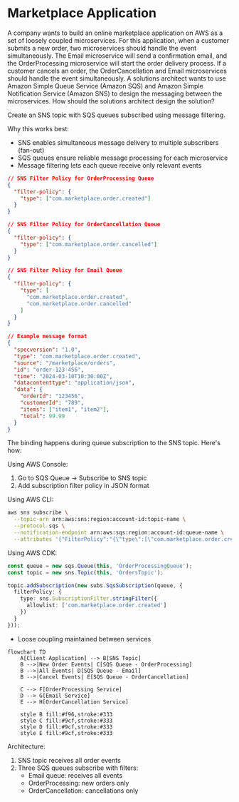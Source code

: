 # Marketplace Application

A company wants to build an online marketplace application on AWS as a set of loosely coupled microservices. For this application, when a customer submits a new order, two microservices should handle the event simultaneously. The Email microservice will send a confirmation email, and the OrderProcessing microservice will start the order delivery process. If a customer cancels an order, the OrderCancellation and Email microservices should handle the event simultaneously. A solutions architect wants to use Amazon Simple Queue Service (Amazon SQS) and Amazon Simple Notification Service (Amazon SNS) to design the messaging between the microservices. How should the solutions architect design the solution?

Create an SNS topic with SQS queues subscribed using message filtering.

Why this works best:

* SNS enables simultaneous message delivery to multiple subscribers (fan-out)
* SQS queues ensure reliable message processing for each microservice
* Message filtering lets each queue receive only relevant events



```json
// SNS Filter Policy for OrderProcessing Queue
{
  "filter-policy": {
    "type": ["com.marketplace.order.created"]
  }
}

// SNS Filter Policy for OrderCancellation Queue
{
  "filter-policy": {
    "type": ["com.marketplace.order.cancelled"]
  }
}

// SNS Filter Policy for Email Queue
{
  "filter-policy": {
    "type": [
      "com.marketplace.order.created",
      "com.marketplace.order.cancelled"
    ]
  }
}

// Example message format
{
  "specversion": "1.0",
  "type": "com.marketplace.order.created",
  "source": "/marketplace/orders",
  "id": "order-123-456",
  "time": "2024-03-10T10:30:00Z",
  "datacontenttype": "application/json",
  "data": {
    "orderId": "123456",
    "customerId": "789",
    "items": ["item1", "item2"],
    "total": 99.99
  }
}
```

The binding happens during queue subscription to the SNS topic. Here's how:

Using AWS Console:

1. Go to SQS Queue -> Subscribe to SNS topic
2. Add subscription filter policy in JSON format

Using AWS CLI:

```bash
aws sns subscribe \
  --topic-arn arn:aws:sns:region:account-id:topic-name \
  --protocol sqs \
  --notification-endpoint arn:aws:sqs:region:account-id:queue-name \
  --attributes '{"FilterPolicy":"{\"type\":[\"com.marketplace.order.created\"]}"}'
```

Using AWS CDK:

```typescript
const queue = new sqs.Queue(this, 'OrderProcessingQueue');
const topic = new sns.Topic(this, 'OrdersTopic');

topic.addSubscription(new subs.SqsSubscription(queue, {
  filterPolicy: {
    type: sns.SubscriptionFilter.stringFilter({
      allowlist: ['com.marketplace.order.created']
    })
  }
}));
```

* Loose coupling maintained between services



```mermaid
flowchart TD
    A[Client Application] --> B[SNS Topic]
    B -->|New Order Events| C[SQS Queue - OrderProcessing]
    B -->|All Events| D[SQS Queue - Email]
    B -->|Cancel Events| E[SQS Queue - OrderCancellation]
    
    C --> F[OrderProcessing Service]
    D --> G[Email Service]
    E --> H[OrderCancellation Service]
    
    style B fill:#f96,stroke:#333
    style C fill:#9cf,stroke:#333
    style D fill:#9cf,stroke:#333
    style E fill:#9cf,stroke:#333
```



Architecture:

1. SNS topic receives all order events
2. Three SQS queues subscribe with filters:
   * Email queue: receives all events
   * OrderProcessing: new orders only
   * OrderCancellation: cancellations only



